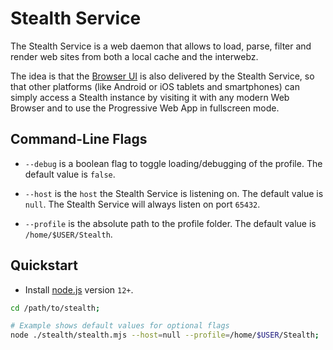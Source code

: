 
# Stealth Service

The Stealth Service is a web daemon that allows to load, parse, filter
and render web sites from both a local cache and the interwebz.

The idea is that the [Browser UI](../browser) is also delivered by
the Stealth Service, so that other platforms (like Android or iOS
tablets and smartphones) can simply access a Stealth instance by
visiting it with any modern Web Browser and to use the Progressive
Web App in fullscreen mode.


## Command-Line Flags

- `--debug` is a boolean flag to toggle loading/debugging of the profile.
  The default value is `false`.

- `--host` is the `host` the Stealth Service is listening on.
  The default value is `null`. The Stealth Service will always
  listen on port `65432`.

- `--profile` is the absolute path to the profile folder.
  The default value is `/home/$USER/Stealth`.


## Quickstart

- Install [node.js](https://nodejs.org/en/download) version `12+`.

```bash
cd /path/to/stealth;

# Example shows default values for optional flags
node ./stealth/stealth.mjs --host=null --profile=/home/$USER/Stealth;
```

